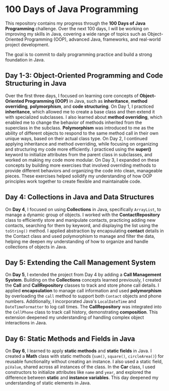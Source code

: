 # 100 Days of Java Programming

This repository contains my progress through the **100 Days of Java Programming** challenge. Over the next 100 days, I will be working on improving my skills in Java, covering a wide range of topics such as Object-Oriented Programming (OOP), advanced Java, frameworks, and real-world project development.

The goal is to commit to daily programming practice and build a strong foundation in Java.

## Day 1-3: Object-Oriented Programming and Code Structuring in Java

Over the first three days, I focused on learning core concepts of **Object-Oriented Programming (OOP)** in Java, such as **inheritance**, **method overriding**, **polymorphism**, and **code structuring**. On Day 1, I practiced **inheritance**, which allowed me to create a base class and then extend it with specialized subclasses. I also learned about **method overriding**, which enabled me to change the behavior of methods inherited from the superclass in the subclass. **Polymorphism** was introduced to me as the ability of different objects to respond to the same method call in their own unique ways, based on their actual class type. On Day 2, I continued applying inheritance and method overriding, while focusing on organizing and structuring my code more efficiently. I practiced using the **super()** keyword to initialize attributes from the parent class in subclasses, and worked on making my code more modular. On Day 3, I expanded on these concepts by building more exercises that involved overriding methods to provide different behaviors and organizing the code into clean, manageable pieces. These exercises helped solidify my understanding of how OOP principles work together to create flexible and maintainable code.

## Day 4: Collections in Java and Data Structures

On **Day 4**, I focused on using **Collections** in Java, specifically `ArrayList`, to manage a dynamic group of objects. I worked with the **ContactRepository** class to efficiently store and manipulate contacts, practicing adding new contacts, searching for them by keyword, and displaying the list using the `toString()` method. I applied abstraction by encapsulating **contact** details in the Contact class and used polymorphism to manage and filter the data, helping me deepen my understanding of how to organize and handle collections of objects in Java.

## Day 5: Extending the Call Management System

On **Day 5**, I extended the project from Day 4 by adding a **Call Management System**. Building on the **Collections** concepts learned previously, I created the **Call** and **CallRepository** classes to track and store phone call details. I applied **encapsulation** to manage call information and used **polymorphism** by overloading the `call` method to support both `Contact` objects and phone numbers. Additionally, I incorporated Java's `LocalDateTime` and `DateTimeFormatter` to log call times. The **CallRepository** was integrated into the `CellPhone` class to track call history, demonstrating **composition**. This extension deepened my understanding of handling complex object interactions in Java.

## Day 6: Static Methods and Fields in Java

On **Day 6**, I learned to apply **static methods** and **static fields** in Java. I created a **Math** class with static methods (`sum()`, `square()`, `circleArea()`) for reusable functionality without creating an instance. I also used a static field, `piValue`, shared across all instances of the class. In the **Car** class, I used constructors to initialize attributes like `name` and `year`, and explored the difference between **static** and **instance variables**. This day deepened my understanding of static elements in Java.
